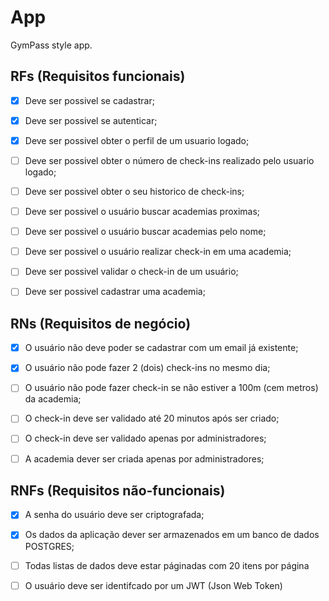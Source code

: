 # App

GymPass style app.

## RFs (Requisitos funcionais)
- [x] Deve ser possivel se cadastrar;
- [x] Deve ser possivel se autenticar;
- [x] Deve ser possivel obter o perfil de um usuario logado;
- [ ] Deve ser possivel obter o número de check-ins realizado pelo usuario logado;
- [ ] Deve ser possivel obter o seu historico de check-ins;
- [ ] Deve ser possivel o usuário buscar academias proximas;
- [ ] Deve ser possivel o usuário buscar academias pelo nome;
- [ ] Deve ser possivel o usuário realizar check-in em uma academia;
- [ ] Deve ser possivel validar o check-in de um usuário;
- [ ] Deve ser possivel cadastrar uma academia;


## RNs (Requisitos de negócio)
- [x] O usuário não deve poder se cadastrar com um email já existente;
- [x] O usuário não pode fazer 2 (dois) check-ins no mesmo dia;
- [ ] O usuário não pode fazer check-in se não estiver a 100m (cem metros) da academia;
- [ ] O check-in deve ser validado até 20 minutos após ser criado;
- [ ] O check-in deve ser validado apenas por administradores;
- [ ] A academia dever ser criada apenas por administradores;


## RNFs (Requisitos não-funcionais)
- [x] A senha do usuário deve ser criptografada;
- [x] Os dados da aplicação dever ser armazenados em um banco de dados POSTGRES;
- [ ] Todas listas de dados deve estar páginadas com 20 itens por página
- [ ] O usuário deve ser identifcado por um JWT (Json Web Token)

